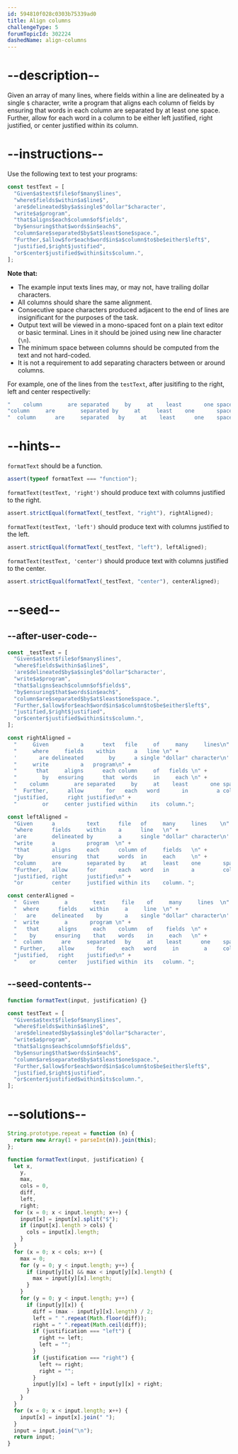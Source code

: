 ```yaml
---
id: 594810f028c0303b75339ad0
title: Align columns
challengeType: 5
forumTopicId: 302224
dashedName: align-columns
---
```


# --description--

Given an array of many lines, where fields within a line are delineated by a single `$` character, write a program that aligns each column of fields by ensuring that words in each column are separated by at least one space. Further, allow for each word in a column to be either left justified, right justified, or center justified within its column.

# --instructions--

Use the following text to test your programs:

```js
const testText = [
  "Given$a$text$file$of$many$lines",
  "where$fields$within$a$line$",
  'are$delineated$by$a$single$"dollar"$character',
  "write$a$program",
  "that$aligns$each$column$of$fields",
  "by$ensuring$that$words$in$each$",
  "column$are$separated$by$at$least$one$space.",
  "Further,$allow$for$each$word$in$a$column$to$be$either$left$",
  "justified,$right$justified",
  "or$center$justified$within$its$column.",
];
```

**Note that:**

- The example input texts lines may, or may not, have trailing dollar characters.
- All columns should share the same alignment.
- Consecutive space characters produced adjacent to the end of lines are insignificant for the purposes of the task.
- Output text will be viewed in a mono-spaced font on a plain text editor or basic terminal. Lines in it should be joined using new line character (`\n`).
- The minimum space between columns should be computed from the text and not hard-coded.
- It is not a requirement to add separating characters between or around columns.

For example, one of the lines from the `testText`, after jusitifing to the right, left and center respectivelly:

```js
"    column        are separated     by     at    least       one space.\n";
"column     are        separated by     at     least    one       space.\n";
"  column      are     separated   by     at    least      one    space.\n";
```

# --hints--

`formatText` should be a function.

```js
assert(typeof formatText === "function");
```

`formatText(testText, 'right')` should produce text with columns justified to the right.

```js
assert.strictEqual(formatText(_testText, "right"), rightAligned);
```

`formatText(testText, 'left')` should produce text with columns justified to the left.

```js
assert.strictEqual(formatText(_testText, "left"), leftAligned);
```

`formatText(testText, 'center')` should produce text with columns justified to the center.

```js
assert.strictEqual(formatText(_testText, "center"), centerAligned);
```

# --seed--

## --after-user-code--

```js
const _testText = [
  "Given$a$text$file$of$many$lines",
  "where$fields$within$a$line$",
  'are$delineated$by$a$single$"dollar"$character',
  "write$a$program",
  "that$aligns$each$column$of$fields$",
  "by$ensuring$that$words$in$each$",
  "column$are$separated$by$at$least$one$space.",
  "Further,$allow$for$each$word$in$a$column$to$be$either$left$",
  "justified,$right$justified",
  "or$center$justified$within$its$column.",
];

const rightAligned =
  "     Given          a      text   file     of     many     lines\n" +
  "     where     fields    within      a   line \n" +
  '       are delineated        by      a single "dollar" character\n' +
  "     write          a   program\n" +
  "      that     aligns      each column     of   fields \n" +
  "        by   ensuring      that  words     in     each \n" +
  "    column        are separated     by     at    least       one space.\n" +
  "  Further,      allow       for   each   word       in         a column to be either left \n" +
  "justified,      right justified\n" +
  "        or     center justified within    its  column.";

const leftAligned =
  "Given      a          text      file   of     many     lines    \n" +
  "where      fields     within    a      line   \n" +
  'are        delineated by        a      single "dollar" character\n' +
  "write      a          program  \n" +
  "that       aligns     each      column of     fields   \n" +
  "by         ensuring   that      words  in     each     \n" +
  "column     are        separated by     at     least    one       space.\n" +
  "Further,   allow      for       each   word   in       a         column to be either left \n" +
  "justified, right      justified\n" +
  "or         center     justified within its    column. ";

const centerAligned =
  "  Given        a        text     file    of     many     lines  \n" +
  "  where      fields    within     a     line  \n" +
  '   are     delineated    by       a    single "dollar" character\n' +
  "  write        a       program \n" +
  "   that      aligns     each    column   of    fields  \n" +
  "    by      ensuring    that    words    in     each   \n" +
  "  column      are     separated   by     at    least      one    space.\n" +
  " Further,    allow       for     each   word     in        a     column to be either left \n" +
  "justified,   right    justified\n" +
  "    or       center   justified within  its   column. ";
```

## --seed-contents--

```js
function formatText(input, justification) {}

const testText = [
  "Given$a$text$file$of$many$lines",
  "where$fields$within$a$line$",
  'are$delineated$by$a$single$"dollar"$character',
  "write$a$program",
  "that$aligns$each$column$of$fields$",
  "by$ensuring$that$words$in$each$",
  "column$are$separated$by$at$least$one$space.",
  "Further,$allow$for$each$word$in$a$column$to$be$either$left$",
  "justified,$right$justified",
  "or$center$justified$within$its$column.",
];
```

# --solutions--

```js
String.prototype.repeat = function (n) {
  return new Array(1 + parseInt(n)).join(this);
};

function formatText(input, justification) {
  let x,
    y,
    max,
    cols = 0,
    diff,
    left,
    right;
  for (x = 0; x < input.length; x++) {
    input[x] = input[x].split("$");
    if (input[x].length > cols) {
      cols = input[x].length;
    }
  }
  for (x = 0; x < cols; x++) {
    max = 0;
    for (y = 0; y < input.length; y++) {
      if (input[y][x] && max < input[y][x].length) {
        max = input[y][x].length;
      }
    }
    for (y = 0; y < input.length; y++) {
      if (input[y][x]) {
        diff = (max - input[y][x].length) / 2;
        left = " ".repeat(Math.floor(diff));
        right = " ".repeat(Math.ceil(diff));
        if (justification === "left") {
          right += left;
          left = "";
        }
        if (justification === "right") {
          left += right;
          right = "";
        }
        input[y][x] = left + input[y][x] + right;
      }
    }
  }
  for (x = 0; x < input.length; x++) {
    input[x] = input[x].join(" ");
  }
  input = input.join("\n");
  return input;
}
```
